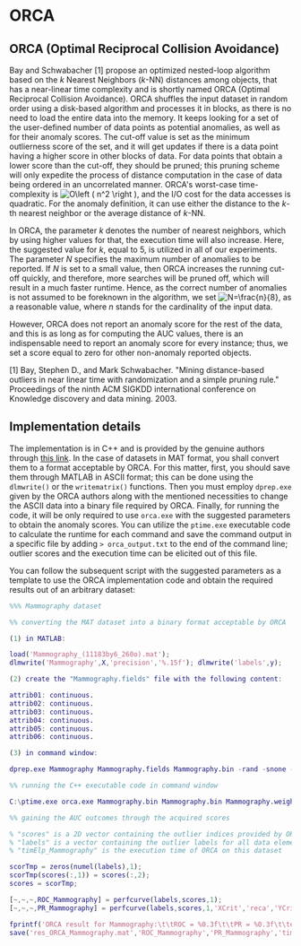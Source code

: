 # ORCA

## ORCA (Optimal Reciprocal Collision Avoidance)

Bay and Schwabacher [1] propose an optimized nested-loop algorithm based on the _k_ Nearest Neighbors (_k_-NN) distances among objects, that has a near-linear time complexity and is shortly named ORCA (Optimal Reciprocal Collision Avoidance). ORCA shuffles the input dataset in random order using a disk-based algorithm and processes it in blocks, as there is no need to load the entire data into the memory. It keeps looking for a set of the user-defined number of data points as potential anomalies, as well as for their anomaly scores. The cut-off value is set as the minimum outlierness score of the set, and it will get updates if there is a data point having a higher score in other blocks of data. For data points that obtain a lower score than the cut-off, they should be pruned; this pruning scheme will only expedite the process of distance computation in the case of data being ordered in an uncorrelated manner. ORCA's worst-case time-complexity is <img src="https://latex.codecogs.com/svg.image?O\left&space;(&space;n^2&space;\right&space;)" title="O\left ( n^2 \right )" />, and the I/O cost for the data accesses is quadratic. For the anomaly definition, it can use either the distance to the _k_-th nearest neighbor or the average distance of _k_-NN.

In ORCA, the parameter _k_ denotes the number of nearest neighbors, which by using higher values for that, the execution time will also increase. Here, the suggested value for _k_, equal to 5, is utilized in all of our experiments. The parameter _N_ specifies the maximum number of anomalies to be reported. If _N_ is set to a small value, then ORCA increases the running cut-off quickly, and therefore, more searches will be pruned off, which will result in a much faster runtime. Hence, as the correct number of anomalies is not assumed to be foreknown in the algorithm, we set <img src="https://latex.codecogs.com/svg.image?N=\frac{n}{8}" title="N=\frac{n}{8}" />, as a reasonable value, where _n_ stands for the cardinality of the input data.

However, ORCA does not report an anomaly score for the rest of the data, and this is as long as for computing the AUC values, there is an indispensable need to report an anomaly score for every instance; thus, we set a score equal to zero for other non-anomaly reported objects.

[1] Bay, Stephen D., and Mark Schwabacher. "Mining distance-based outliers in near linear time with randomization and a simple pruning rule." Proceedings of the ninth ACM SIGKDD international conference on Knowledge discovery and data mining. 2003.

## Implementation details

The implementation is in C++ and is provided by the genuine authors through [this link](http://www.stephenbay.net/orca/). In the case of datasets in MAT format, you shall convert them to a format acceptable by ORCA. For this matter, first, you should save them through MATLAB in ASCII format; this can be done using the `dlmwrite()` or the `writematrix()` functions. Then you must employ `dprep.exe` given by the ORCA authors along with the mentioned necessities to change the ASCII data into a binary file required by ORCA. Finally, for running the code, it will be only required to use `orca.exe` with the suggested parameters to obtain the anomaly scores. You can utilize the `ptime.exe` executable code to calculate the runtime for each command and save the command output in a specific file by adding `> orca_output.txt` to the end of the command line; outlier scores and the execution time can be elicited out of this file.

You can follow the subsequent script with the suggested parameters as a template to use the ORCA implementation code and obtain the required results out of an arbitrary dataset:

```matlab
%%% Mammography dataset

%% converting the MAT dataset into a binary format acceptable by ORCA

(1) in MATLAB:

load('Mammography_(11183by6_260o).mat');
dlmwrite('Mammography',X,'precision','%.15f'); dlmwrite('labels',y);

(2) create the "Mammography.fields" file with the following content:

attrib01: continuous.
attrib02: continuous.
attrib03: continuous.
attrib04: continuous.
attrib05: continuous.
attrib06: continuous.

(3) in command window:

dprep.exe Mammography Mammography.fields Mammography.bin -rand -snone -cleanf

%% running the C++ executable code in command window

C:\ptime.exe orca.exe Mammography.bin Mammography.bin Mammography.weights -n 1397 > Mammography_ORCA.comOut

%% gaining the AUC outcomes through the acquired scores

% "scores" is a 2D vector containing the outlier indices provided by ORCA along with the subsequent outlier scores
% "labels" is a vector containing the outlier labels for all data elements; 0 for inliers, and 1 for outliers
% "timElp_Mammography" is the execution time of ORCA on this dataset

scorTmp = zeros(numel(labels),1);
scorTmp(scores(:,1)) = scores(:,2);
scores = scorTmp;

[~,~,~,ROC_Mammography] = perfcurve(labels,scores,1);
[~,~,~,PR_Mammography] = perfcurve(labels,scores,1,'XCrit','reca','YCrit','prec');

fprintf('ORCA result for Mammography:\t\tROC = %0.3f\t\tPR = %0.3f\t\telpsTime = %0.3f sec\n\n',ROC_Mammography,PR_Mammography,timElp_Mammography);
save('res_ORCA_Mammography.mat','ROC_Mammography','PR_Mammography','timElp_Mammography');
```


